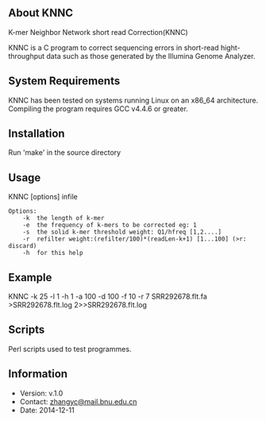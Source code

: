 ## About KNNC

 K-mer Neighbor Network short read Correction(KNNC)

KNNC is a C program to correct sequencing errors in short-read hight-throughput data
such as those generated by the Illumina Genome Analyzer.


## System Requirements

KNNC has been tested on systems running Linux on an x86_64 architecture.
Compiling the program requires GCC v4.4.6 or greater.


## Installation

Run 'make' in the source directory


## Usage 

KNNC [options] infile

	Options:
		-k	the length of k-mer
		-e	the frequency of k-mers to be corrected eg: 1
		-s	the solid k-mer threshold weight: Q1/hfreq [1,2....]
		-r	refilter weight:(refilter/100)*(readLen-k+1) [1...100] (>r: discard)
		-h	for this help


## Example

KNNC -k 25 -l 1 -h 1 -a 100 -d 100 -f 10 -r 7 SRR292678.flt.fa >SRR292678.flt.log 2>>SRR292678.flt.log 


## Scripts

Perl scripts used to test programmes.


## Information

- Version: v.1.0
- Contact: zhangyc@mail.bnu.edu.cn
- Date: 2014-12-11
